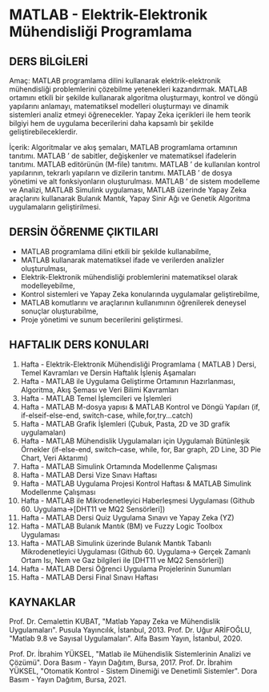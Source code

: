 # MATLAB - Elektrik-Elektronik Mühendisliği Programlama

## DERS BİLGİLERİ

Amaç: MATLAB programlama dilini kullanarak elektrik-elektronik mühendisliği problemlerini çözebilme yetenekleri kazandırmak. MATLAB ortamını etkili bir şekilde kullanarak algoritma oluşturmayı, kontrol ve döngü yapılarını anlamayı, matematiksel modelleri oluşturmayı ve dinamik sistemleri analiz etmeyi öğrenecekler. Yapay Zeka içerikleri ile hem teorik bilgiyi hem de uygulama becerilerini daha kapsamlı bir şekilde geliştirebileceklerdir.

İçerik: Algoritmalar ve akış şemaları, MATLAB programlama ortamının tanıtımı. MATLAB ’ de sabitler, değişkenler ve matematiksel ifadelerin tanıtımı. MATLAB editörünün (M-file) tanıtımı. MATLAB ’ de kullanılan kontrol yapılarının, tekrarlı yapıların ve dizilerin tanıtımı. MATLAB ’ de dosya yönetimi ve alt fonksiyonların oluşturulması. MATLAB ’ de sistem modelleme ve Analizi, MATLAB Simulink uygulaması, MATLAB üzerinde Yapay Zeka araçlarını kullanarak Bulanık Mantık, Yapay Sinir Ağı ve Genetik Algoritma uygulamaların geliştirilmesi.

## DERSİN ÖĞRENME ÇIKTILARI
* MATLAB programlama dilini etkili bir şekilde kullanabilme,    
* MATLAB kullanarak matematiksel ifade ve verilerden analizler oluşturulması,   
* Elektrik-Elektronik mühendisliği problemlerini matematiksel olarak modelleyebilme,    
* Kontrol sistemleri ve Yapay Zeka konularında uygulamalar geliştirebilme,   
* MATLAB komutlarını ve araçlarının kullanımının öğrenilerek deneysel sonuçlar oluşturabilme,    
* Proje yönetimi ve sunum becerilerini geliştirmesi.    

## HAFTALIK DERS KONULARI

1. Hafta - Elektrik-Elektronik Mühendisliği Programlama ( MATLAB ) Dersi, Temel Kavramları ve Dersin Haftalık İşleniş Aşamaları    
2. Hafta - MATLAB ile Uygulama Geliştirme Ortamının Hazırlanması, Algoritma, Akış Şeması ve Veri Bilimi Kavramları    
3. Hafta - MATLAB Temel İşlemcileri ve İşlemleri    
4. Hafta - MATLAB M-dosya yapısı & MATLAB Kontrol ve Döngü Yapıları (if, if-elseif-else-end, switch-case, while,for,try...catch)   
5. Hafta - MATLAB Grafik İşlemleri (Çubuk, Pasta, 2D ve 3D grafik uygulamaları)    
6. Hafta - MATLAB Mühendislik Uygulamaları için Uygulamalı Bütünleşik Örnekler (if-else-end, switch–case, while, for, Bar graph, 2D Line, 3D Pie Chart, Veri Aktarımı)     
7. Hafta - MATLAB Simulink Ortamında Modellenme Çalışması    
8. Hafta - MATLAB Dersi Vize Sınavı Haftası   
9. Hafta - MATLAB Uygulama Projesi Kontrol Haftası & MATLAB Simulink Modellenme Çalışması    
10. Hafta - MATLAB ile Mikrodenetleyici Haberleşmesi Uygulaması (Github 60. Uygulama->[DHT11 ve MQ2 Sensörleri])     
11. Hafta - MATLAB Dersi Quiz Uygulama Sınavı ve Yapay Zeka (YZ)      
12. Hafta - MATLAB Bulanık Mantık (BM) ve Fuzzy Logic Toolbox Uygulaması     
13. Hafta - MATLAB Simulink üzerinde Bulanık Mantık Tabanlı Mikrodenetleyici Uygulaması (Github 60. Uygulama-> Gerçek Zamanlı Ortam Isı, Nem ve Gaz bilgileri ile [DHT11 ve MQ2 Sensörleri])    
14. Hafta - MATLAB Dersi Öğrenci Uygulama Projelerinin Sunumları     
15. Hafta - MATLAB Dersi Final Sınavı Haftası     

## KAYNAKLAR

Prof. Dr. Cemalettin KUBAT, "Matlab Yapay Zeka ve Mühendislik Uygulamaları". Pusula Yayıncılık, İstanbul, 2013.
Prof. Dr. Uğur ARİFOĞLU, "Matlab 9.8 ve Sayısal Uygulamaları". Alfa Basım Yayın, İstanbul, 2020.

Prof. Dr. İbrahim YÜKSEL, "Matlab ile Mühendislik Sistemlerinin Analizi ve Çözümü". Dora Basım - Yayın Dağıtım, Bursa, 2017.
Prof. Dr. İbrahim YÜKSEL, "Otomatik Kontrol - Sistem Dinemiği ve Denetimli Sistemler". Dora Basım - Yayın Dağıtım, Bursa, 2021.


